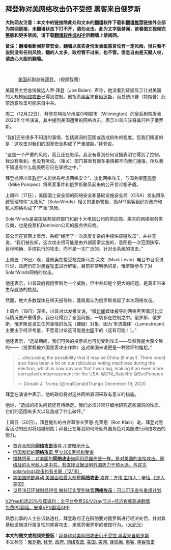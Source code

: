  <h2>拜登称对美网络攻击仍不受控 黑客来自俄罗斯</h2> <p class="notice"><b>大陆网友注意：本文中的链接除此处和文末的<a href="https://github.com/bannedbook/fanqiang" >翻墙</a>软件下载和<a href="https://github.com/killgcd/justmysocks/blob/master/README.md">翻墙推荐</a>链接外全部为禁网链接，未翻墙状态下打不开，请勿点击。此为文字版禁闻，欲看图文视频完整版和更多禁闻，请下载<a href="https://github.com/bannedbook/fanqiang">翻墙软件或APP</a>后翻墙上禁闻网。</p><p>备注：翻墙看新闻非常安全，翻墙以真实身份发表敏感言论有一定风险，但只看不说则没有任何风险，翻的人太多，政府管不过来，也不管。信息自由是天赋人权，请放心大胆的翻墙。</b></p>  <div class="entry"> <br /> <figure><figcaption class="wp-caption-text"><a href="https://www.bannedbook.org/bnews/tag/%e7%be%8e%e5%9b%bd/" class="st_tag internal_tag" rel="tag" title="标签 美国 下的日志">美国</a>前副总统<a href="https://www.bannedbook.org/bnews/tag/%e6%8b%9c%e7%99%bb/" class="st_tag internal_tag" rel="tag" title="标签 拜登 下的日志">拜登</a>。（视频截图）</figcaption></figure> <p>美国民主党总统候选人乔‧拜登（Joe Biden）声称，他没看到证据显示针对美国的大规模<a href="https://www.bannedbook.org/bnews/tag/%E7%BD%91%E7%BB%9C%E6%94%BB%E5%87%BB/" class="st_tag internal_tag" rel="tag" title="标签 网络攻击 下的日志">网络攻击</a>已得到控制。他指责<a href="https://www.bannedbook.org/bnews/tag/%e9%bb%91%e5%ae%a2/" class="st_tag internal_tag" rel="tag" title="标签 黑客 下的日志">黑客</a>来自<a href="https://www.bannedbook.org/bnews/tag/%e4%bf%84%e7%bd%97%e6%96%af/" class="st_tag internal_tag" rel="tag" title="标签 俄罗斯 下的日志">俄罗斯</a>，而总统川普（特朗普）此前透露攻击可能来自中共。</p> <p>周二（12月22日），拜登在特拉华州威尔明顿市（Wilmington）的皇后剧院发表2020年年终演说，其中提到美国遭受的网络攻击，表示川普应该将其归咎于俄罗斯。</p> <p>“我们还有很多不知道的事情，包括漏洞的范围或造成损失的程度。但我们知道的是：这攻击对我们的国家安全构成了严重威胁。”拜登说。</p> <p>“这是一个严重的风险，而且还在继续。我没有看到任何证据表明它得到了控制，我没有看到，也没有听说。（相关）部门甚至有很多事情都不向我们通报，所以我不知道有什么能表明它已在掌控之中。”</p>  <p>拜登批评川普<a href="https://www.bannedbook.org/bnews/tag/%e6%94%bf%e5%ba%9c/" class="st_tag internal_tag" rel="tag" title="标签 政府 下的日志">政府</a>“未能优先考虑网络安全”、淡化网络攻击，与国务卿<a href="https://www.bannedbook.org/bnews/tag/%E8%93%AC%E4%BD%A9%E5%A5%A5/" class="st_tag internal_tag" rel="tag" title="标签 蓬佩奥 下的日志">蓬佩奥</a>（Mike Pompeo）将黑客事件和俄罗斯联系起来的公开言论相矛盾。</p> <p>上周四（17日），美国国土安全部的网络安全和基础设施安全局（CISA）发出跟系统管理软件“太阳风”（SolarWinds）相关的更新警报，指APT黑客组织对政府和私人网络构成了“严重”风险。</p> <p>SolarWinds是美国联邦政府部门和前十大电信公司的供应商、美军的网络服务供应商，也是投票机Dominion公司的服务供应商。</p> <p>该公司在官网上表示，系统“经历了一次高度复杂的手控供应链攻击”，并补充说，“我们被告知，这次攻击很可能是由外部国家实施的，意图是一次范围狭窄、目标明确、手控执行的攻击，而不是一次广泛的、针对全系统的攻击。”</p>  <p>上周五（18日）晚，蓬佩奥在接受福克斯马克‧莱文（Mark Levin）电台节目采访时说，政府仍在对<a href="https://www.bannedbook.org/bnews/tag/%E9%BB%91%E5%AE%A2%E6%94%BB%E5%87%BB/" class="st_tag internal_tag" rel="tag" title="标签 黑客攻击 下的日志">黑客攻击</a>进行解密，目前非常明确的是，俄罗斯参与了对SolarWinds网络的攻击。</p> <p>他还表示，川普政府视俄罗斯为一个威胁，但中共却是个更大的问题，是真正带来生存威胁的挑战。</p> <p>然而，绝大多数媒体在转天报导称，蓬佩奥认为俄罗斯发起了本次网络攻击。</p> <p>上周六（19日）深夜，川普对此发推文说，“假<span class='wp_keywordlink_affiliate'><a href="https://www.bannedbook.org/" title="新闻">新闻</a></span>媒体报导的网络黑客情况比实际情况要严重得多。我已经得到了全面简报，一切都在控制之中。俄罗斯、俄罗斯，俄罗斯是发生任何事情的优先（嫌疑）对象，因为‘末流媒体’（Lamestream）主要出于经济考量，不愿意讨论这可能是<span class='wp_keywordlink_affiliate'><a href="https://www.bannedbook.org/" title="中国" target="_blank">中国</a></span>干的（这有可能！）。”</p>  <p>他还表示，“选举期间，我们可笑的投票机也可能受到攻击——显然我是大获全胜的——（投票机被外国黑客攻击作弊）这对美国来说更是一种败坏的尴尬。”</p> <blockquote class="twitter-tweet" data-width="550" data-dnt="true"> <p>&#8230;.discussing the possibility that it may be China (it may!). There could also have been a hit on our ridiculous voting machines during the election, which is now obvious that I won big, making it an even more corrupted embarrassment for the USA. @DNI_Ratcliffe @SecPompeo</p> <p>&mdash; Donald J. Trump (@realDonaldTrump) December 19, 2020</p> </blockquote> <p>拜登在演说中表示，他的政府将对这些网络漏洞采取有意义的措施。</p>  <p>他说，“造成的损失问题还有待确定。我们必须非常仔细地研究这些漏洞的性质、它们的范围有多大以及造成了什么破坏。”</p> <p>上周日（20日），拜登提名的白宫幕僚长罗恩‧克莱恩（Ron Klain）说，拜登对黑客活动的应对将超越制裁；拜登正在筹划如何降低外国角色对美国进行网络攻击的能力。</p> <ul class='op-related-articles' title='相关阅读'> <li><a href='https://www.bannedbook.org/bnews/ssgc/20201221/1452089.html' target='_blank'>首评太阳风<b>网络攻击</b>事件 川普暗示什么</a></li> <li><a href='https://www.bannedbook.org/bnews/worldnews/20201220/1451698.html' target='_blank'>俄国发起的<b>网络攻击</b> 至少200家机构受害</a></li> <li><a href='https://www.bannedbook.org/bnews/bannedvideo/20201219/1451124.html' target='_blank'>福林将军：对美国的<b>网络攻击</b>如同用武器热战一样，是对美国的直接攻击。网络战的头号敌人是中共。有直接证据证明外国势力干预大选，与这次solarwinds攻击也有关联（12/18）</a></li> <li><a href='https://www.bannedbook.org/bnews/bannedvideo/20201219/1450907.html' target='_blank'>美国国防部异动 美国面临最大规模<b>网络攻击</b>  嘉宾：方伟  主持人：辛恬 【走入美国】</a></li> <li><a href='https://www.bannedbook.org/bnews/bannedvideo/20201219/1450574.html' target='_blank'>12月18日环球财经短信 微软证实受到骇客<b>网络攻击</b>；可口可乐宣布重组计划</a></li> </ul> <p class="texttj"> <a href="https://www.bannedbook.org/forum23/topic22702.html" target="_blank">V2free机场25%引荐返利：全平台免费SS/V2ray节点+经济套餐高速翻墙</a><br/> <a href="https://github.com/bannedbook/fanqiang/wiki/%E7%A6%81%E9%97%BB%E7%BD%91%E5%AE%89%E5%8D%93%E7%BF%BB%E5%A2%99%E6%96%B0%E9%97%BBAPP" target="_blank">免费PC翻墙、安卓VPN翻墙APP</a></p><p>熟悉此事的人士告诉路透社，拜登政府正在斟酌要对俄罗斯进行经济处罚，并对其基础设施进行报复性的黑客攻击，来惩罚俄罗斯的被控行为。（<span class='wp_keywordlink_affiliate'><a href="http://www.epochtimes.com/" title="大纪元" target="_blank">大纪元</a></span>）</p><a name='sharetosocial'></a>       <div><b>本文的图文或视频完整版</b>：<a href='https://www.bannedbook.org/bnews/comments/20201224/1453687.html'>拜登称对美网络攻击仍不受控 黑客来自俄罗斯</a></div>  </div><!--END ENTRY--> <div class="postfooter"> <div>本文标签：<a href="https://www.bannedbook.org/bnews/tag/%e4%bf%84%e7%bd%97%e6%96%af/" rel="tag">俄罗斯</a>, <a href="https://www.bannedbook.org/bnews/tag/%e6%8b%9c%e7%99%bb/" rel="tag">拜登</a>, <a href="https://www.bannedbook.org/bnews/tag/%e6%94%bf%e5%ba%9c/" rel="tag">政府</a>, <a href="https://www.bannedbook.org/bnews/tag/%E7%BD%91%E7%BB%9C%E6%94%BB%E5%87%BB/" rel="tag">网络攻击</a>, <a href="https://www.bannedbook.org/bnews/tag/%e7%be%8e%e5%9b%bd/" rel="tag">美国</a>, <a href="https://www.bannedbook.org/bnews/tag/%E7%BE%8E%E7%BD%91/" rel="tag">美网</a>, <a href="https://www.bannedbook.org/bnews/tag/%E8%93%AC%E4%BD%A9%E5%A5%A5/" rel="tag">蓬佩奥</a>, <a href="https://www.bannedbook.org/bnews/tag/%e9%bb%91%e5%ae%a2/" rel="tag">黑客</a>, <a href="https://www.bannedbook.org/bnews/tag/%E9%BB%91%E5%AE%A2%E6%94%BB%E5%87%BB/" rel="tag">黑客攻击</a></div>  </div><!--END POSTFOOTER--> 